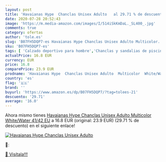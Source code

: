 ```yaml
---
layout: post
title: 'Havaianas Hype  Chanclas Unisex Adulto   al 29.71 % de descuento'
date: 2020-07-28 20:52:43
image: 'https://m.media-amazon.com/images/I/514iSkKmDaL._SL400_.jpg'
comments: true
category: ofertas
author: 'tole.es'
slug: 'B07FH5DQP7-es Havaianas Hype Chanclas Unisex Adulto Multicolor...'
sku: 'B07FH5DQP7-es'
tags: [ 'Calzado deportivo para hombre','Chanclas y sandalias de piscina para hombre','Sandalias de vestir para hombre','Zapatillas y calzado deportivo para hombre','Zapatos','Zapatos para hombre','Zapatos y complementos','chanclas', ]
actualPrice: 16.8 EUR
currency: EUR
price: 16.8
comparePrice: 23.9 EUR
prodname: 'Havaianas Hype  Chanclas Unisex Adulto  Multicolor  White/Water   41/42 EU'
country: 'es'
flag: '🇪🇸'
brand: ''
buyurl: 'https://www.amazon.es/dp/B07FH5DQP7/?tag=tolees-21'
descuento: '29.71'
average: '16.0'
---
```


Ahora mismo tienes [Havaianas Hype  Chanclas Unisex Adulto  Multicolor  White/Water   41/42 EU](https://www.amazon.es/dp/B07FH5DQP7/?tag=tolees-21) a 16.8 EUR (original: 23.9 EUR) (29.71 %  de descuento) en el siguiente enlace!

[![Havaianas Hype  Chanclas Unisex Adulto  ](https://m.media-amazon.com/images/I/514iSkKmDaL._SL400_.jpg)](https://www.amazon.es/dp/B07FH5DQP7/?tag=tolees-21)

🔎:


[🛒 Visítala!!!](https://www.amazon.es/dp/B07FH5DQP7/?tag=tolees-21)
